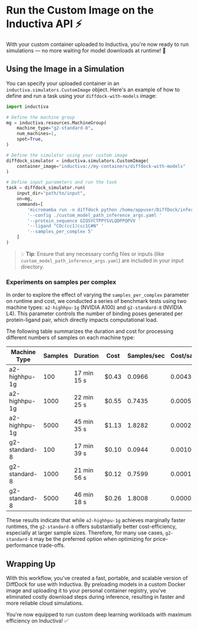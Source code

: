 # Run the Custom Image on the Inductiva API ⚡️
With your custom container uploaded to Inductiva, you're now ready to run simulations — no more waiting for model downloads at runtime! 🎉

## Using the Image in a Simulation
You can specify your uploaded container in an `inductiva.simulators.CustomImage` object. Here's an example of how to define and run a task using your `diffdock-with-models` image:

```python
import inductiva

# Define the machine group
mg = inductiva.resources.MachineGroup(
    machine_type="g2-standard-8",
    num_machines=1,
    spot=True,
)

# Define the simulator using your custom image
diffdock_simulator = inductiva.simulators.CustomImage(
    container_image="inductiva://my-containers/diffdock-with-models"
)

# Define input parameters and run the task
task = diffdock_simulator.run(
    input_dir="path/to/input",
    on=mg,
    commands=[
        'micromamba run -n diffdock python /home/appuser/DiffDock/inference.py '
        '--config ./custom_model_path_inference_args.yaml '
        '--protein_sequence GIQSYCTPPYSVLQDPPQPVV '
        '--ligand "COc(cc1)ccc1C#N" '
        '--samples_per_complex 5'
    ]
)
```

> 💡 **Tip**: Ensure that any necessary config files or inputs (like `custom_model_path_inference_args.yaml`)
> are included in your input directory.

### Experiments on samples per complex

In order to explore the effect of varying the `samples_per_complex` parameter on runtime and cost, we conducted a series of benchmark tests using two machine types: `a2-highhpu-1g` (NVIDIA A100) and `g2-standard-8` (NVIDIA L4). This parameter controls the number of binding poses generated per protein-ligand pair, which directly impacts computational load.

The following table summarizes the duration and cost for processing different numbers of samples on each machine type:


| Machine Type    | Samples | Duration    | Cost   | Samples/sec | Cost/sample |
|-----------------|---------|-------------|--------|-------------|-------------|
| a2-highhpu-1g    | 100     | 17 min 15 s | $0.43  | 0.0966      | 0.004300    |
| a2-highhpu-1g    | 1000    | 22 min 25 s | $0.55  | 0.7435      | 0.000550    |
| a2-highhpu-1g    | 5000    | 45 min 35 s | $1.13  | 1.8282      | 0.000226    |
| g2-standard-8    | 100     | 17 min 39 s | $0.10  | 0.0944      | 0.001000    |
| g2-standard-8    | 1000    | 21 min 56 s | $0.12  | 0.7599      | 0.000120    |
| g2-standard-8    | 5000    | 46 min 18 s | $0.26  | 1.8008      | 0.000052    |


These results indicate that while `a2-highhpu-1g` achieves marginally faster runtimes, the `g2-standard-8` offers substantially better cost-efficiency, especially at larger sample sizes. Therefore, for many use cases, `g2-standard-8` may be the preferred option when optimizing for price-performance trade-offs.

## Wrapping Up
With this workflow, you've created a fast, portable, and scalable version of DiffDock for use with Inductiva. By preloading models in a custom Docker image and uploading it to your personal container registry, you've eliminated costly download steps during inference, resulting in faster and more reliable cloud simulations.

You're now equipped to run custom deep learning workloads with maximum efficiency on Inductiva! ✅

